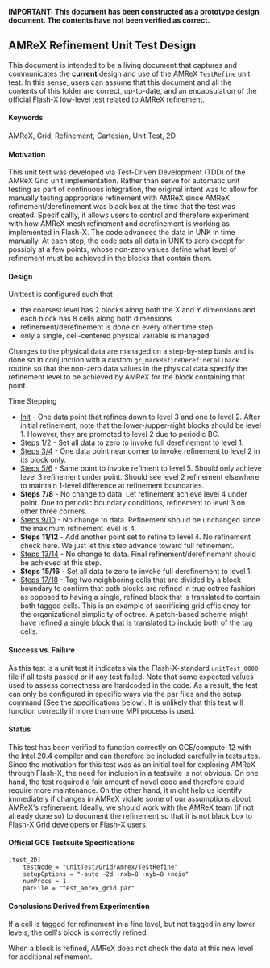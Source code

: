 __IMPORTANT: This document has been constructed as a prototype design document.  The contents have not been verified as correct.__

## AMReX Refinement Unit Test Design

This document is intended to be a living document that captures and communicates the __current__ design and use of the AMReX `TestRefine` unit test.  In this sense, users can assume that this document and all the contents of this folder are correct, up-to-date, and an encapsulation of the official Flash-X low-level test related to AMReX refinement.

#### Keywords
AMReX, Grid, Refinement, Cartesian, Unit Test, 2D

#### Motivation
This unit test was developed via Test-Driven Development (TDD) of the AMReX Grid unit implementation.  Rather than serve for automatic unit testing as part of continuous integration, the original intent was to allow for manually testing appropriate refinement with AMReX since AMReX refinement/derefinement was black box at the time that the test was created.  Specificallly, it allows users to control and therefore experiment with how AMReX mesh refinement and derefinement is working as implemented in Flash-X.  The code advances the data in UNK in time manually.  At each step, the code sets all data in UNK to zero except for possibly at a few points, whose non-zero values define what level of refinement must be achieved in the blocks that contain them.

#### Design
Unittest is configured such that
* the coarsest level has 2 blocks along both the X and Y dimensions and each block has 8 cells along both dimensions
* refinement/derefinement is done on every other time step
* only a single, cell-centered physical variable is managed.

Changes to the physical data are managed on a step-by-step basis and is done so in conjunction with a custom `gr_markRefineDerefineCallback` routine so that the non-zero data values in the physical data specify the refinement level to be achieved by AMReX for the block containing that point.

Time Stepping
* [Init](../TestRefine_Init_Both.pdf) - One data point that refines down to level 3 and one to level 2.  After initial refinement, note that the lower-/upper-right blocks should be level 1.  However, they are promoted to level 2 due to periodic BC.
* [Steps 1/2](../TestRefine_Step2_Both.pdf) - Set all data to zero to invoke full derefinement to level 1.
* [Steps 3/4](../TestRefine_Step4_Both.pdf) - One data point near corner to invoke refinement to level 2 in its block only.
* [Steps 5/6](../TestRefine_Step6_Both.pdf) - Same point to invoke refiment to level 5.  Should only achieve level 3 refinement under point.  Should see level 2 refinement elsewhere to maintain 1-level difference at refinement boundaries.
* __Steps 7/8__ - No change to data.  Let refinement achieve level 4 under point.  Due to periodic boundary conditions, refinement to level 3 on other three corners.
* [Steps 9/10](../TestRefine_Step8_Both.pdf) - No change to data.  Refinement should be unchanged since the maximum refinement level is 4.
* __Steps 11/12__ - Add another point set to refine to level 4.  No refinement check here.  We just let this step advance toward full refinement.
* [Steps 13/14](../TestRefine_Step14_Both.pdf) - No change to data.  Final refinement/derefinement should be achieved at this step.
* __Steps 15/16__ - Set all data to zero to invoke full derefinement to level 1.
* [Steps 17/18](../TestRefine_Step18_Both.png) - Tag two neighboring cells that are divided by a block boundary to confirm that both blocks are refined in true octree fashion as opposed to having a single, refined block that is translated to contain both tagged cells.  This is an example of sacrificing grid efficiency for the organizational simplicity of octree.  A patch-based scheme might have refined a single block that is translated to include both of the tag cells.

#### Success vs. Failure
As this test is a unit test it indicates via the Flash-X-standard `unitTest_0000` file if all tests passed or if any test failed.  Note that some expected values used to assess correctness are hardcoded in the code.  As a result, the test can only be configured in specific ways via the par files and the setup command (See the specifications below).  It is unlikely that this test will function correctly if more than one MPI process is used.

#### Status
This test has been verified to function correctly on GCE/compute-12 with the Intel 20.4 compiler and can therefore be included carefully in testsuites.  Since the motivation for this test was as an initial tool for exploring AMReX through Flash-X, the need for inclusion in a testsuite is not obvious.  On one hand, the test required a fair amount of novel code and therefore could require more maintenance.  On the other hand, it might help us identify immediately if changes in AMReX violate some of our assumptions about AMReX's refinement.  Ideally, we should work with the AMReX team (if not already done so) to document the refinement so that it is not black box to Flash-X Grid developers or Flash-X users.

#### Official GCE Testsuite Specifications
```
[test_2D]
    testNode = "unitTest/Grid/Amrex/TestRefine"
    setupOptions = "-auto -2d -nxb=8 -nyb=8 +noio"
    numProcs = 1
    parFile = "test_amrex_grid.par"
```

#### Conclusions Derived from Experimention
If a cell is tagged for refinement in a fine level, but not tagged in any lower levels, the cell's block is correctly refined.

When a block is refined, AMReX does not check the data at this new level for additional refinement.
